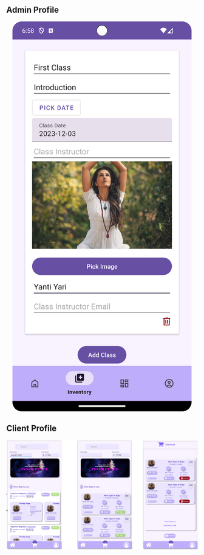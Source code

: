 ## Admin Profile
<p align="center">
  <img src="https://github.com/Priom7/Yoga-App/blob/main/Yoga%20App/yogaAppAdmin.png" alt="Cover Image"> 
</p>


## Client Profile

<p align="center">
  <img src="https://github.com/Priom7/Yoga-App/blob/main/Yoga%20App/yogaAppClient.png" alt="Cover Image"> 
</p>
